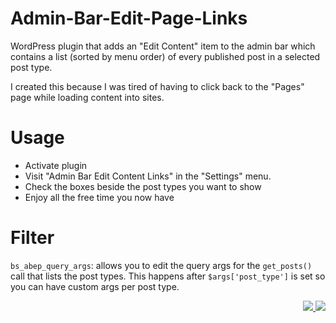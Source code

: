 Admin-Bar-Edit-Page-Links
=========================

WordPress plugin that adds an "Edit Content" item to the admin bar which contains a list (sorted by menu order) of every published post in a selected post type.

I created this because I was tired of having to click back to the "Pages" page while loading content into sites.

Usage
=====
* Activate plugin
* Visit "Admin Bar Edit Content Links" in the "Settings" menu.
* Check the boxes beside the post types you want to show
* Enjoy all the free time you now have

Filter
=======
`bs_abep_query_args`: allows you to edit the query args for the `get_posts()` call that lists the post types. This happens after `$args['post_type']` is set so you can have custom args per post type.

<p align="right"><a href="https://wordpress.org/plugins/admin-bar-edit-page-links/"><img src="https://img.shields.io/wordpress/plugin/dt/admin-bar-edit-page-links?label=wp.org%20downloads&style=for-the-badge">&nbsp;<img src="https://img.shields.io/wordpress/plugin/stars/admin-bar-edit-page-links?style=for-the-badge"></a></p>
